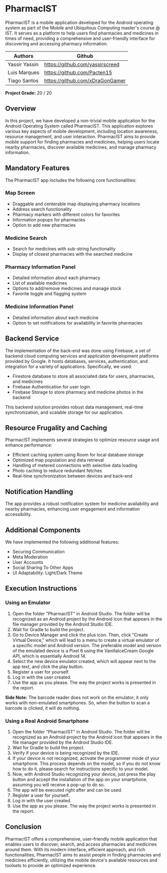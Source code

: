 # PharmacIST

PharmacIST is a mobile application developed for the Android operating system as part of the Mobile and Ubiquitous Computing master's course @ IST. It serves as a platform to help users find pharmacies and medicines in times of need, providing a comprehensive and user-friendly interface for discovering and accessing pharmacy information.

Authors | Github
--------|--------
Yassir Yassin | https://github.com/yassirscreed
Luis Marques | https://github.com/Pacten15
Tiago Santos | https://github.com/xDraGonGamer

**Project Grade:** 20 / 20

## Overview

In this project, we have developed a non-trivial mobile application for the Android Operating System called PharmacIST. This application explores various key aspects of mobile development, including location awareness, resource management, and user interaction. PharmacIST aims to provide mobile support for finding pharmacies and medicines, helping users locate nearby pharmacies, discover available medicines, and manage pharmacy information.

## Mandatory Features

The PharmacIST app includes the following core functionalities:

### Map Screen
- Draggable and centerable map displaying pharmacy locations
- Address search functionality
- Pharmacy markers with different colors for favorites
- Information popups for pharmacies
- Option to add new pharmacies

### Medicine Search
- Search for medicines with sub-string functionality
- Display of closest pharmacies with the searched medicine

### Pharmacy Information Panel
- Detailed information about each pharmacy
- List of available medicines
- Options to add/remove medicines and manage stock
- Favorite toggle and flagging system

### Medicine Information Panel
- Detailed information about each medicine
- Option to set notifications for availability in favorite pharmacies

## Backend Service

The implementation of the back-end was done using Firebase, a set of backend cloud computing services and application development platforms provided by Google. It hosts databases, services, authentication, and integration for a variety of applications. Specifically, we used:

- Firestore database to store all associated data for users, pharmacies, and medicines
- Firebase Authentication for user login
- Firebase Storage to store pharmacy and medicine photos in the backend

This backend solution provides robust data management, real-time synchronization, and scalable storage for our application.

## Resource Frugality and Caching

PharmacIST implements several strategies to optimize resource usage and enhance performance:

- Efficient caching system using Room for local database storage
- Optimized map population and data retrieval
- Handling of metered connections with selective data loading
- Photo caching to reduce redundant fetches
- Real-time synchronization between devices and back-end

## Notification Handling

The app provides a robust notification system for medicine availability and nearby pharmacies, enhancing user engagement and information accessibility.

## Additional Components

We have implemented the following additional features:

- Securing Communication
- Meta Moderation
- User Accounts
- Social Sharing To Other Apps
- UI Adaptability: Light/Dark Theme

## Execution Instructions

### Using an Emulator

1. Open the folder "PharmacIST" in Android Studio. The folder will be recognized as an Android project by the Android icon that appears in the file manager provided by the Android Studio IDE.
2. Wait for Gradle to build the project.
3. Go to Device Manager and click the plus icon. Then, click "Create Virtual Device," which will lead to a menu to create a virtual emulator of a specific model and Android version. The preferable model and version of the emulated device is a Pixel 6 using the VanillaIceCream Google API, which is essentially Android 14.
4. Select the new device emulator created, which will appear next to the app text, and click the play button.
5. Register a user for yourself.
6. Log in with the user created.
7. Use the app as you please. The way the project works is presented in the report.

**Side Note:** The barcode reader does not work on the emulator; it only works with non-emulated smartphones. So, when the button to scan a barcode is clicked, it will do nothing.

### Using a Real Android Smartphone

1. Open the folder "PharmacIST" in Android Studio. The folder will be recognized as an Android project by the Android icon that appears in the file manager provided by the Android Studio IDE.
2. Wait for Gradle to build the project.
3. Verify if your device is being recognized by the IDE.
4. If your device is not recognized, activate the programmer mode of your smartphone. This process depends on the model, so if you do not know how to do it, please search for instructions specific to your model.
5. Now, with Android Studio recognizing your device, just press the play button and accept the installation of the app on your smartphone, assuming you will receive a pop-up to do so.
6. The app will be executed right after and can be used.
7. Register a user for yourself.
8. Log in with the user created.
9. Use the app as you please. The way the project works is presented in the report.

## Conclusion

PharmacIST offers a comprehensive, user-friendly mobile application that enables users to discover, search, and access pharmacies and medicines around them. With its modern interface, efficient approach, and rich functionalities, PharmacIST aims to assist people in finding pharmacies and medicines efficiently, utilizing the mobile device's available resources and toolsets to provide an optimized experience.
